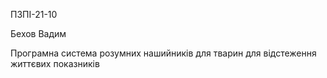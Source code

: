 ПЗПІ-21-10

Бехов Вадим

Програмна система розумних нашийників для тварин для відстеження життєвих показників
